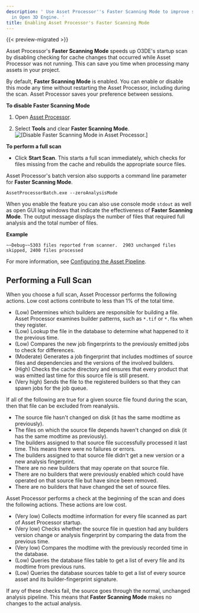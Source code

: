 ```yaml
---
description: ' Use Asset Processor''s Faster Scanning Mode to improve startup time
  in Open 3D Engine. '
title: Enabling Asset Processor's Faster Scanning Mode
---
```


{{< preview-migrated >}}

Asset Processor's **Faster Scanning Mode** speeds up O3DE's startup scan by disabling checking for cache changes that occurred while Asset Processor was not running\. This can save you time when processing many assets in your project\.

By default, **Faster Scanning Mode** is enabled\. You can enable or disable this mode any time without restarting the Asset Processor, including during the scan\. Asset Processor saves your preference between sessions\.

**To disable Faster Scanning Mode**

1. Open [Asset Processor](/docs/user-guide/assets/processor.md)\.

1. Select **Tools** and clear **Faster Scanning Mode**\.
![\[Disable Faster Scanning Mode in Asset Processor.\]](/images/user-guide/asset_processor/faster-scanning.png)

**To perform a full scan**
+ Click **Start Scan**\. This starts a full scan immediately, which checks for files missing from the cache and rebuilds the appropriate source files\.

Asset Processor's batch version also supports a command line parameter for **Faster Scanning Mode**\.

```
AssetProcessorBatch.exe --zeroAnalysisMode
```

When you enable the feature you can also use console mode `stdout` as well as open GUI log windows that indicate the effectiveness of **Faster Scanning Mode**\. The output message displays the number of files that required full analysis and the total number of files\.

**Example**

```
~~Debug~~5303 files reported from scanner.  2903 unchanged files skipped, 2400 files processed
```

For more information, see [Configuring the Asset Pipeline](/docs/user-guide/assets/configuring.md)\.

## Performing a Full Scan 

When you choose a full scan, Asset Processor performs the following actions\. Low cost actions contribute to less than 1% of the total time\.
+ \(Low\) Determines which builders are responsible for building a file\. Asset Processor examines builder patterns, such as `*.tif` or `*.fbx` when they register\.
+ \(Low\) Lookup the file in the database to determine what happened to it the previous time\.
+ \(Low\) Compares the new job fingerprints to the previously emitted jobs to check for differences\.
+ \(Moderate\) Generates a job fingerprint that includes modtimes of source files and dependencies and the versions of the involved builders\.
+ \(High\) Checks the cache directory and ensures that every product that was emitted last time for this source file is still present\.
+ \(Very high\) Sends the file to the registered builders so that they can spawn jobs for the job queue\.

If all of the following are true for a given source file found during the scan, then that file can be excluded from reanalysis\.
+ The source file hasn't changed on disk \(it has the same modtime as previously\)\.
+ The files on which the source file depends haven't changed on disk \(it has the same modtime as previously\)\.
+ The builders assigned to that source file successfully processed it last time\. This means there were no failures or errors\.
+ The builders assigned to that source file didn't get a new version or a new analysis fingerprint\.
+ There are no new builders that may operate on that source file\.
+ There are no builders that were previously enabled which could have operated on that source file but have since been removed\.
+ There are no builders that have changed the set of source files\.

Asset Processor performs a check at the beginning of the scan and does the following actions\. These actions are low cost\.
+ \(Very low\) Collects modtime information for every file scanned as part of Asset Processor startup\.
+ \(Very low\) Checks whether the source file in question had any builders version change or analysis fingerprint by comparing the data from the previous time\.
+ \(Very low\) Compares the modtime with the previously recorded time in the database\.
+ \(Low\) Queries the database files table to get a list of every file and its modtime from previous runs\.
+ \(Low\) Queries the database sources table to get a list of every source asset and its builder\-fingerprint signature\.

If any of these checks fail, the source goes through the normal, unchanged analysis pipeline\. This means that **Faster Scanning Mode** makes no changes to the actual analysis\.
